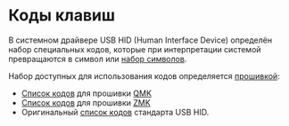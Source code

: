 # Коды клавиш

В системном драйвере USB HID (Human Interface Device) определён набор специальных кодов, которые при интерпретации системой превращаются в символ или [набор символов](/dictionary/ligatures.md).

Набор доступных для использования кодов определяется [прошивкой](/firmware/firmware.md):
- [Список кодов](https://docs.qmk.fm/keycodes_basic#basic-keycodes) для прошивки [QMK](/firmware/qmk.md)
- [Список кодов](https://zmk.dev/docs/keymaps/list-of-keycodes) для прошивки [ZMK](/firmware/zmk.md)
- Оригинальный [список кодов](https://www.usb.org/sites/default/files/documents/hut1_12v2.pdf) стандарта USB HID.
